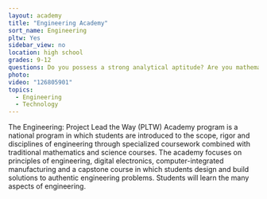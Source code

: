 ```yaml
---
layout: academy
title: "Engineering Academy"
sort_name: Engineering
pltw: Yes
sidebar_view: no
location: high school
grades: 9-12
questions: Do you possess a strong analytical aptitude? Are you mathematically inclined? Would you like to make a difference in the world?
photo:
video: "126805901"
topics:
  - Engineering
  - Technology
---
```


The Engineering: Project Lead the Way (PLTW) Academy program is a national program in which students are introduced to the scope, rigor and disciplines of engineering through specialized coursework combined with traditional mathematics and science courses. The academy focuses on principles of engineering, digital electronics, computer-integrated manufacturing and a capstone course in which students design and build solutions to authentic engineering problems. Students will learn the many aspects of engineering.
